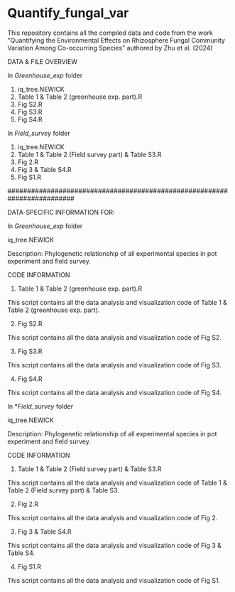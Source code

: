 # Quantify_fungal_var
This repository contains all the compiled data and code from the work "Quantifying the Environmental Effects on Rhizosphere Fungal Community Variation Among Co-occurring Species" authored by Zhu et al. (2024)

DATA & FILE OVERVIEW

In *Greenhouse_exp* folder
1)  iq_tree.NEWICK
2)  Table 1 & Table 2 (greenhouse exp. part).R
3)  Fig S2.R
4)  Fig S3.R
5)  Fig S4.R

In *Field_survey* folder
1)  iq_tree.NEWICK
2)  Table 1 & Table 2 (Field survey part) & Table S3.R
3)  Fig 2.R
4)  Fig 3 & Table S4.R
5)  Fig S1.R

#########################################################################

DATA-SPECIFIC INFORMATION FOR: 

In *Greenhouse_exp* folder

iq_tree.NEWICK

Description: Phylogenetic relationship of all experimental species in pot experiment and field survey.

CODE INFORMATION

1) Table 1 & Table 2 (greenhouse exp. part).R

This script contains all the data analysis and visualization code of Table 1 & Table 2 (greenhouse exp. part).

2)  Fig S2.R

This script contains all the data analysis and visualization code of Fig S2.

3)  Fig S3.R

This script contains all the data analysis and visualization code of Fig S3.

4)  Fig S4.R

This script contains all the data analysis and visualization code of Fig S4.


In **Field_survey* folder

iq_tree.NEWICK

Description: Phylogenetic relationship of all experimental species in pot experiment and field survey.

CODE INFORMATION

1) Table 1 & Table 2 (Field survey part) & Table S3.R

This script contains all the data analysis and visualization code of Table 1 & Table 2 (Field survey part) & Table S3.

2)  Fig 2.R

This script contains all the data analysis and visualization code of Fig 2.

3)  Fig 3 & Table S4.R

This script contains all the data analysis and visualization code of Fig 3 & Table S4.

4)  Fig S1.R

This script contains all the data analysis and visualization code of Fig S1.

